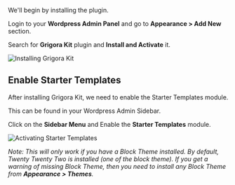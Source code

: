 We'll begin by installing the plugin.

Login to your **Wordpress Admin Panel** and go to **Appearance > Add New** section.

Search for **Grigora Kit** plugin and **Install and Activate** it.

![Installing Grigora Kit](/img/tutorial/installinggrigorakit.png)

## Enable Starter Templates

After installing Grigora Kit, we need to enable the Starter Templates module.

This can be found in your Wordpress Admin Sidebar.

Click on the **Sidebar Menu** and Enable the **Starter Templates** module.

![Activating Starter Templates](/img/tutorial/activatingst.png)

*Note: This will only work if you have a Block Theme installed. By default, Twenty Twenty Two is installed (one of the block theme). If you get a warning of missing Block Theme, then you need to install any Block Theme from **Appearance > Themes**.*